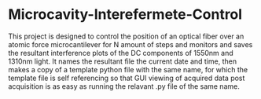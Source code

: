 # Microcavity-Interefermete-Control
This project is designed to control the position of an optical fiber over an atomic force microcantilever for N amount of steps and monitors and saves the resultant interference plots of the DC components of 1550nm and 1310nm light. It names the resultant file the current date and time, then makes a copy of a template python file with the same name, for which the template file is self referencing so that GUI viewing of acquired data post acquisition is as easy as running the relavant .py file of the same name.
